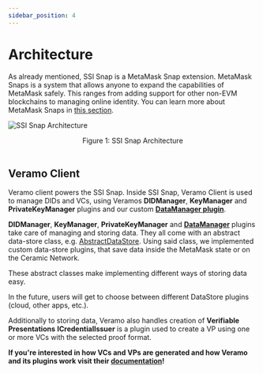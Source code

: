 ```yaml
---
sidebar_position: 4
---
```


# Architecture

As already mentioned, SSI Snap is a MetaMask Snap extension. MetaMask Snaps is a system that allows anyone to expand the capabilities of MetaMask safely. This ranges from adding support for other non-EVM blockchains to managing online identity. You can learn more about MetaMask Snaps in [this section](./snaps.md).

![SSI Snap Architecture](https://i.imgur.com/YiAnoly.png)

<center> Figure 1: SSI Snap Architecture </center>
<br />

## Veramo Client

Veramo client powers the SSI Snap. Inside SSI Snap, Veramo Client is used to manage DIDs and VCs, using Veramos **DIDManager**, **KeyManager** and **PrivateKeyManager** plugins and our custom **[DataManager plugin](../libraries/data-manager)**.

**DIDManager**, **KeyManager**, **PrivateKeyManager** and **[DataManager](../libraries/data-manager)** plugins take care of managing and storing data. They all come with an abstract data-store class, e.g. [AbstractDataStore](https://github.com/blockchain-lab-um/ssi-snap/blob/master/packages/vcmanager/src/data-store/abstractDataStore.ts). Using said class, we implemented custom data-store plugins, that save data inside the MetaMask state or on the Ceramic Network.

These abstract classes make implementing different ways of storing data easy.

In the future, users will get to choose between different DataStore plugins (cloud, other apps, etc.).

Additionally to storing data, Veramo also handles creation of **Verifiable Presentations** **ICredentialIssuer** is a plugin used to create a VP using one or more VCs with the selected proof format.

**If you're interested in how VCs and VPs are generated and how Veramo and its plugins work visit their [documentation](https://veramo.io/docs/basics/introduction)!**

